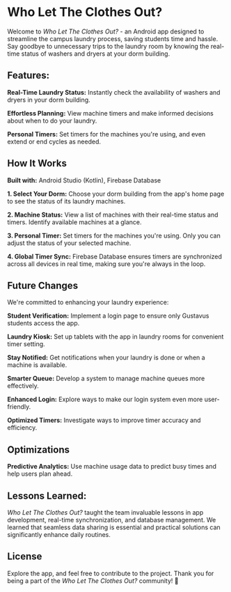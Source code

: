 # Who Let The Clothes Out?

Welcome to _Who Let The Clothes Out?_ - an Android app designed to streamline the campus laundry process, saving students time and hassle. Say goodbye to unnecessary trips to the laundry room by knowing the real-time status of washers and dryers at your dorm building.

## Features:

**Real-Time Laundry Status:** Instantly check the availability of washers and dryers in your dorm building.

**Effortless Planning:** View machine timers and make informed decisions about when to do your laundry.

**Personal Timers:** Set timers for the machines you're using, and even extend or end cycles as needed.

## How It Works

**Built with:** Android Studio (Kotlin), Firebase Database

**1. Select Your Dorm:** Choose your dorm building from the app's home page to see the status of its laundry machines.

**2. Machine Status:** View a list of machines with their real-time status and timers. Identify available machines at a glance.

**3. Personal Timer:** Set timers for the machines you're using. Only you can adjust the status of your selected machine.

**4. Global Timer Sync:** Firebase Database ensures timers are synchronized across all devices in real time, making sure you're always in the loop.

## Future Changes

We're committed to enhancing your laundry experience:

**Student Verification:** Implement a login page to ensure only Gustavus students access the app.

**Laundry Kiosk:** Set up tablets with the app in laundry rooms for convenient timer setting.

**Stay Notified:** Get notifications when your laundry is done or when a machine is available.

**Smarter Queue:** Develop a system to manage machine queues more effectively.

**Enhanced Login:** Explore ways to make our login system even more user-friendly.

**Optimized Timers:** Investigate ways to improve timer accuracy and efficiency.

  
## Optimizations

**Predictive Analytics:** Use machine usage data to predict busy times and help users plan ahead.

## Lessons Learned:
_Who Let The Clothes Out?_ taught the team invaluable lessons in app development, real-time synchronization, and database management. We learned that seamless data sharing is essential and practical solutions can significantly enhance daily routines.

## License
Explore the app, and feel free to contribute to the project. Thank you for being a part of the _Who Let The Clothes Out?_ community! 🧺

